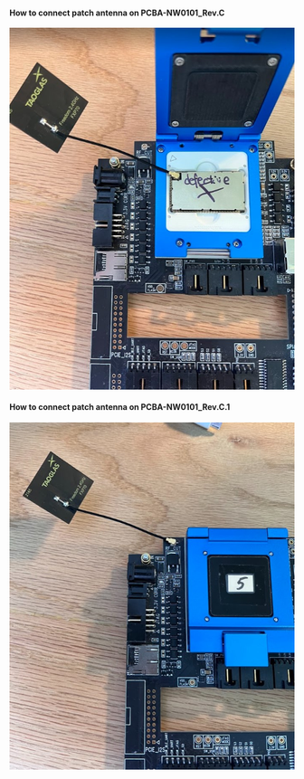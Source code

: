 #### How to connect patch antenna on PCBA-NW0101_Rev.C

<img src=".\img\6.jpg"  />







#### How to connect patch antenna on PCBA-NW0101_Rev.C.1

<img src=".\img\5.jpg"  />